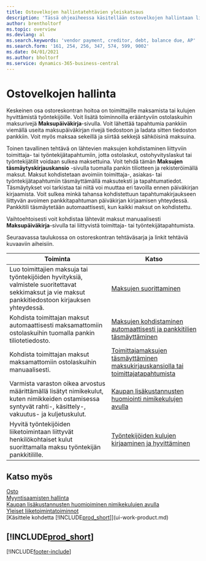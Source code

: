 ```yaml
---
title: Ostovelkojen hallintatehtävien yleiskatsaus
description: 'Tässä ohjeaiheessa käsitellään ostovelkojen hallintaan liittyviä tehtäviä, kuten maksamista velkojille tai laskujen tai hyvityslaskujen sulkemista kohdistamalla lähtevät maksut tapahtumiin.'
author: brentholtorf
ms.topic: overview
ms.devlang: al
ms.search.keywords: 'vendor payment, creditor, debt, balance due, AP'
ms.search.form: '161, 254, 256, 347, 574, 599, 9002'
ms.date: 04/01/2021
ms.author: bholtorf
ms.service: dynamics-365-business-central
---
```

# <a name="managing-payables"></a>Ostovelkojen hallinta

Keskeinen osa ostoreskontran hoitoa on toimittajille maksamista tai kulujen hyvittämistä työntekijöille. Voit lisätä toiminnoilla erääntyviin ostolaskuihin maksurivejä **Maksupäiväkirja**-sivulla. Voit lähettää tapahtumia pankkiin viemällä useita maksupäiväkirjan rivejä tiedostoon ja ladata sitten tiedoston pankkiin. Voit myös maksaa sekeillä ja siirtää sekkejä sähköisinä maksuina.

Toinen tavallinen tehtävä on lähtevien maksujen kohdistaminen liittyviin toimittaja- tai työntekijätapahtumiin, jotta ostolaskut, ostohyvityslaskut tai työntekijätilit voidaan sulkea maksettuina. Voit tehdä tämän **Maksujen täsmäytyskirjauskansio** -sivulla tuomalla pankin tiliotteen ja rekisteröimällä maksut. Maksut kohdistetaan avoimiin toimittaja-, asiakas- tai työntekijätapahtumiin täsmäyttämällä maksuteksti ja tapahtumatiedot. Täsmäytykset voi tarkistaa tai niitä voi muuttaa eri tavoilla ennen päiväkirjan kirjaamista. Voit sulkea minkä tahansa kohdistettuun tapahtumakirjaukseen liittyvän avoimen pankkitapahtuman päiväkirjan kirjaamisen yhteydessä. Pankkitili täsmäytetään automaattisesti, kun kaikki maksut on kohdistettu.

Vaihtoehtoisesti voit kohdistaa lähtevät maksut manuaalisesti **Maksupäiväkirja**-sivulla tai liittyvistä toimittaja- tai työntekijätapahtumista.

Seuraavassa taulukossa on ostoreskontran tehtäväsarja ja linkit tehtäviä kuvaaviin aiheisiin.

| Toiminta | Katso |
| --- | --- |
| Luo toimittajien maksuja tai työntekijöiden hyvityksiä, valmistele suoritettavat sekkimaksut ja vie maksut pankkitiedostoon kirjauksen yhteydessä. |[Maksujen suorittaminen](payables-make-payments.md) |
| Kohdista toimittajan maksut automaattisesti maksamattomiin ostolaskuihin tuomalla pankin tiliotetiedosto. |[Maksujen kohdistaminen automaattisesti ja pankkitilien täsmäyttäminen](receivables-apply-payments-auto-reconcile-bank-accounts.md) |
| Kohdista toimittajan maksut maksamattomiin ostolaskuihin manuaalisesti. |[Toimittajamaksujen täsmäyttäminen maksukirjauskansiolla tai toimittajatapahtumista](payables-how-apply-purchase-transactions-manually.md) |
|Varmista varaston oikea arvostus määrittämällä lisätyt nimikekulut, kuten nimikkeiden ostamisessa syntyvät rahti-, käsittely-, vakuutus- ja kuljetuskulut.|[Kaupan lisäkustannusten huomiointi nimikekulujen avulla](payables-how-assign-item-charges.md)|
|Hyvitä työntekijöiden liiketoimintaan liittyvät henkilökohtaiset kulut suorittamalla maksu työntekijän pankkitilille.|[Työntekijöiden kulujen kirjaaminen ja hyvittäminen](finance-how-record-reimburse-employee-expenses.md)|

## <a name="see-also"></a>Katso myös
[Osto](purchasing-manage-purchasing.md)  
[Myyntisaamisten hallinta](receivables-manage-receivables.md)  
[Kaupan lisäkustannusten huomioiminen nimikekulujen avulla](payables-how-assign-item-charges.md)  
[Yleiset liiketoimintatoiminnot](ui-across-business-areas.md)  
[Käsittele kohdetta [!INCLUDE[prod_short](includes/prod_short.md)]](ui-work-product.md)

## [!INCLUDE[prod_short](includes/free_trial_md.md)]  


[!INCLUDE[footer-include](includes/footer-banner.md)]
